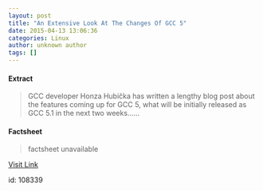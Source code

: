 ```yaml
---
layout: post
title: "An Extensive Look At The Changes Of GCC 5"
date: 2015-04-13 13:06:36
categories: Linux
author: unknown author
tags: []
---
```



#### Extract
>GCC developer Honza Hubička has written a lengthy blog post about the features coming up for GCC 5, what will be initially released as GCC 5.1 in the next two weeks......

#### Factsheet
>factsheet unavailable

[Visit Link](http://www.phoronix.com/scan.php?page=news_item&px=GCC-5-Changes-Extensive)

id:  108339


